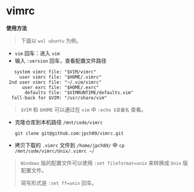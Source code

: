 # vimrc

**使用方法**

> 下面以 `wsl ubuntu` 为例。

- `vim` 回车：进入 `vim`
- 输入 `:version` 回车，查看配置文件路径
```
   system vimrc file: "$VIM/vimrc"
     user vimrc file: "$HOME/.vimrc"
 2nd user vimrc file: "~/.vim/vimrc"
      user exrc file: "$HOME/.exrc"
       defaults file: "$VIMRUNTIME/defaults.vim"
  fall-back for $VIM: "/usr/share/vim"
```

> `$VIM` 和 `$HOME` 可以通过在 `vim` 中 `:echo $变量名` 查看。

- 克隆仓库到本机路径 `/mnt/code/vimrc`

  `git clone git@github.com:jpch89/vimrc.git`

- 拷贝下载的 `.vimrc` 文件到 `/home/jpch89/` 中
  `cp /mnt/code/vimrc/Unix/.vimrc ~/`



> `Windows` 版的配置文件可以使用 `:set fileformat=unix` 来转换成 `Unix` 版配置文件。
>
> 简写形式是 `:set ff=unix` 回车。